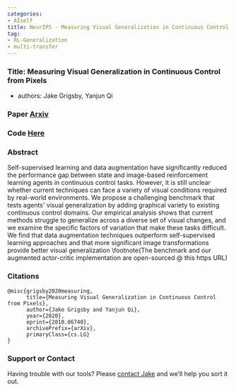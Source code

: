 ```yaml
---
categories:
- AIself
title: NeurIPS - Measuring Visual Generalization in Continuous Control from Pixels
tag:
- RL-Generalization 
- multi-transfer
---
```


<a name="RL-Generalization"></a>

### Title: Measuring Visual Generalization in Continuous Control from Pixels

+ authors: Jake Grigsby, Yanjun Qi

### Paper [Arxiv](https://arxiv.org/abs/2010.06740)

### Code [Here](https://github.com/QData/dmc_remastered)

### Abstract
Self-supervised learning and data augmentation have significantly reduced the performance gap between state and image-based reinforcement learning agents in continuous control tasks. However, it is still unclear whether current techniques can face a variety of visual conditions required by real-world environments. We propose a challenging benchmark that tests agents' visual generalization by adding graphical variety to existing continuous control domains. Our empirical analysis shows that current methods struggle to generalize across a diverse set of visual changes, and we examine the specific factors of variation that make these tasks difficult. We find that data augmentation techniques outperform self-supervised learning approaches and that more significant image transformations provide better visual generalization \footnote{The benchmark and our augmented actor-critic implementation are open-sourced @ this https URL)


### Citations

```
@misc{grigsby2020measuring,
      title={Measuring Visual Generalization in Continuous Control from Pixels}, 
      author={Jake Grigsby and Yanjun Qi},
      year={2020},
      eprint={2010.06740},
      archivePrefix={arXiv},
      primaryClass={cs.LG}
}
```


### Support or Contact

Having trouble with our tools? Please [contact Jake](mailto:jcg6dn@virginia.edu) and we’ll help you sort it out.
